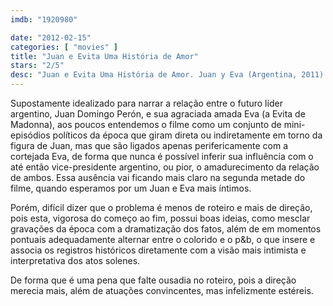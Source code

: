 ```yaml
---
imdb: "1920980"

date: "2012-02-15"
categories: [ "movies" ]
title: "Juan e Evita Uma História de Amor"
stars: "2/5"
desc: "Juan e Evita Uma História de Amor. Juan y Eva (Argentina, 2011). Dirigido por Paula de Luque. Escrito por Paula de Luque. Com Osmar Núñez, Julieta Díaz, Alfredo Casero, Fernán Mirás, Sergio Boris, María Ucedo, Alberto Ajaka, Lorena Vega, Fabián Arenillas."
---
```

Supostamente idealizado para narrar a relação entre o futuro líder argentino, Juan Domingo Perón, e sua agraciada amada Eva (a Evita de Madonna), aos poucos entendemos o filme como um conjunto de mini-episódios políticos da época que giram direta ou indiretamente em torno da figura de Juan, mas que são ligados apenas perifericamente com a cortejada Eva, de forma que nunca é possível inferir sua influência com o até então vice-presidente argentino, ou pior, o amadurecimento da relação de ambos. Essa ausência vai ficando mais claro na segunda metade do filme, quando esperamos por um Juan e Eva mais íntimos.

Porém, difícil dizer que o problema é menos de roteiro e mais de direção, pois esta, vigorosa do começo ao fim, possui boas ideias, como mesclar gravações da época com a dramatização dos fatos, além de em momentos pontuais adequadamente alternar entre o colorido e o p&b, o que insere e associa os registros históricos diretamente com a visão mais intimista e interpretativa dos atos solenes.

De forma que é uma pena que falte ousadia no roteiro, pois a direção merecia mais, além de atuações convincentes, mas infelizmente estéreis.

